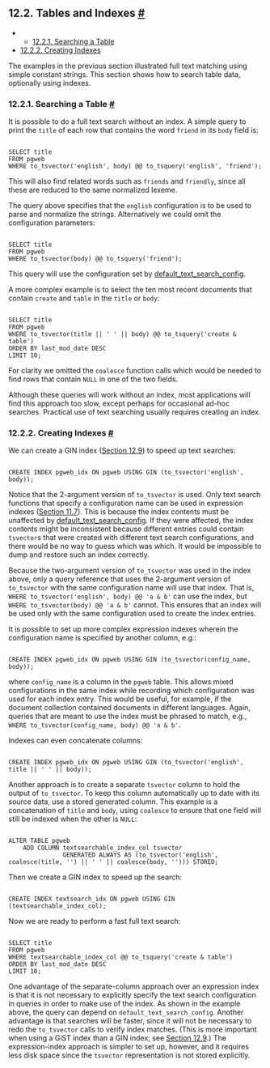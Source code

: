 ## 12.2. Tables and Indexes [#](#TEXTSEARCH-TABLES)

  * *   [12.2.1. Searching a Table](textsearch-tables.html#TEXTSEARCH-TABLES-SEARCH)
  * [12.2.2. Creating Indexes](textsearch-tables.html#TEXTSEARCH-TABLES-INDEX)

The examples in the previous section illustrated full text matching using simple constant strings. This section shows how to search table data, optionally using indexes.

### 12.2.1. Searching a Table [#](#TEXTSEARCH-TABLES-SEARCH)

It is possible to do a full text search without an index. A simple query to print the `title` of each row that contains the word `friend` in its `body` field is:

```

SELECT title
FROM pgweb
WHERE to_tsvector('english', body) @@ to_tsquery('english', 'friend');
```

This will also find related words such as `friends` and `friendly`, since all these are reduced to the same normalized lexeme.

The query above specifies that the `english` configuration is to be used to parse and normalize the strings. Alternatively we could omit the configuration parameters:

```

SELECT title
FROM pgweb
WHERE to_tsvector(body) @@ to_tsquery('friend');
```

This query will use the configuration set by [default\_text\_search\_config](runtime-config-client.html#GUC-DEFAULT-TEXT-SEARCH-CONFIG).

A more complex example is to select the ten most recent documents that contain `create` and `table` in the `title` or `body`:

```

SELECT title
FROM pgweb
WHERE to_tsvector(title || ' ' || body) @@ to_tsquery('create & table')
ORDER BY last_mod_date DESC
LIMIT 10;
```

For clarity we omitted the `coalesce` function calls which would be needed to find rows that contain `NULL` in one of the two fields.

Although these queries will work without an index, most applications will find this approach too slow, except perhaps for occasional ad-hoc searches. Practical use of text searching usually requires creating an index.

### 12.2.2. Creating Indexes [#](#TEXTSEARCH-TABLES-INDEX)

We can create a GIN index ([Section 12.9](textsearch-indexes.html "12.9. Preferred Index Types for Text Search")) to speed up text searches:

```

CREATE INDEX pgweb_idx ON pgweb USING GIN (to_tsvector('english', body));
```

Notice that the 2-argument version of `to_tsvector` is used. Only text search functions that specify a configuration name can be used in expression indexes ([Section 11.7](indexes-expressional.html "11.7. Indexes on Expressions")). This is because the index contents must be unaffected by [default\_text\_search\_config](runtime-config-client.html#GUC-DEFAULT-TEXT-SEARCH-CONFIG). If they were affected, the index contents might be inconsistent because different entries could contain `tsvector`s that were created with different text search configurations, and there would be no way to guess which was which. It would be impossible to dump and restore such an index correctly.

Because the two-argument version of `to_tsvector` was used in the index above, only a query reference that uses the 2-argument version of `to_tsvector` with the same configuration name will use that index. That is, `WHERE to_tsvector('english', body) @@ 'a & b'` can use the index, but `WHERE to_tsvector(body) @@ 'a & b'` cannot. This ensures that an index will be used only with the same configuration used to create the index entries.

It is possible to set up more complex expression indexes wherein the configuration name is specified by another column, e.g.:

```

CREATE INDEX pgweb_idx ON pgweb USING GIN (to_tsvector(config_name, body));
```

where `config_name` is a column in the `pgweb` table. This allows mixed configurations in the same index while recording which configuration was used for each index entry. This would be useful, for example, if the document collection contained documents in different languages. Again, queries that are meant to use the index must be phrased to match, e.g., `WHERE to_tsvector(config_name, body) @@ 'a & b'`.

Indexes can even concatenate columns:

```

CREATE INDEX pgweb_idx ON pgweb USING GIN (to_tsvector('english', title || ' ' || body));
```

Another approach is to create a separate `tsvector` column to hold the output of `to_tsvector`. To keep this column automatically up to date with its source data, use a stored generated column. This example is a concatenation of `title` and `body`, using `coalesce` to ensure that one field will still be indexed when the other is `NULL`:

```

ALTER TABLE pgweb
    ADD COLUMN textsearchable_index_col tsvector
               GENERATED ALWAYS AS (to_tsvector('english', coalesce(title, '') || ' ' || coalesce(body, ''))) STORED;
```

Then we create a GIN index to speed up the search:

```

CREATE INDEX textsearch_idx ON pgweb USING GIN (textsearchable_index_col);
```

Now we are ready to perform a fast full text search:

```

SELECT title
FROM pgweb
WHERE textsearchable_index_col @@ to_tsquery('create & table')
ORDER BY last_mod_date DESC
LIMIT 10;
```

One advantage of the separate-column approach over an expression index is that it is not necessary to explicitly specify the text search configuration in queries in order to make use of the index. As shown in the example above, the query can depend on `default_text_search_config`. Another advantage is that searches will be faster, since it will not be necessary to redo the `to_tsvector` calls to verify index matches. (This is more important when using a GiST index than a GIN index; see [Section 12.9](textsearch-indexes.html "12.9. Preferred Index Types for Text Search").) The expression-index approach is simpler to set up, however, and it requires less disk space since the `tsvector` representation is not stored explicitly.